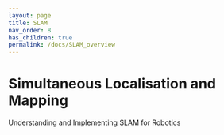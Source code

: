 ```yaml
---
layout: page
title: SLAM
nav_order: 8
has_children: true
permalink: /docs/SLAM_overview
---
```


# Simultaneous Localisation and Mapping

Understanding and Implementing SLAM for Robotics